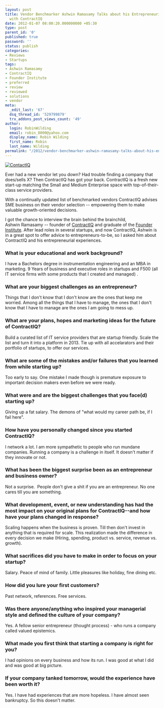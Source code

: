 ```yaml
---
layout: post
title: Vendor Benchmarker Ashwin Ramasamy Talks about his Entrepreneurial Experiences
  with ContractIQ
date: 2012-01-07 08:00:20.000000000 +05:30
type: post
parent_id: '0'
published: true
password: ''
status: publish
categories:
- Reviews
- Startups
tags:
- Ashwin Ramasamy
- ContractIQ
- Founder Institute
- preferred
- review
- reviewed
- solutions
- vendor
meta:
  _edit_last: '67'
  dsq_thread_id: '529799879'
  trx_addons_post_views_count: '49'
author:
  login: RobinWilding
  email: robin_8000@yahoo.com
  display_name: Robin Wilding
  first_name: Robin
  last_name: Wilding
permalink: "/2012/vendor-benchmarker-ashwin-ramasamy-talks-about-his-entrepreneurial-experiences-with-contractiq/"
---
```

<p><a href="http://contractiq.com/"><img src="{{ site.baseurl }}/assets/2012/01/contractiq.png" alt="ContactIQ" class="alignright" /></a></p>
<p>Ever had a new vendor let you down? Had trouble finding a company that does/sells X? Then ContractIQ has got your back. ContractIQ is a fresh new start-up matching the Small and Medium Enterprise space with top-of-their-class service providers.</p>
<p>With a continually updated list of benchmarked vendors ContractIQ advises SME business on their vendor selection -- empowering them to make  valuable growth-oriented decisions. </p>
<p>I got the chance to interview the brain behind the brainchild, Ashwin&nbsp;Ramasamy -- founder of <a href="http://contractiq.com/">ContractIQ</a> and graduate of&nbsp;the <a href="http://fi.co/">Founder Institute</a>. After lead roles in several startups, and now ContractIQ, Ashwin is in a great spot to offer advice to entrepreneurs-to-be, so I asked him about ContractIQ and his entrepreneurial experiences.</p>
<p><!--more--></p>
<h3>What is your educational and work background?</h3>
<p>I have a Bachelors degree in instrumentation engineering and an MBA in marketing. 9 Years of business and executive roles in startups and F500 (all IT service firms with some products that I created and managed)&nbsp;.</p>
<h3>What are your biggest challenges as an entrepreneur?</h3>
<p>Things that I don't know that I don't know are the ones that keep me worried. Among all the things that I have to manage, the ones that I don't know that I have to manage are the ones I am going to mess up.&nbsp;</p>
<h3>What are your plans, hopes and marketing ideas for the future of&nbsp;ContractIQ?</h3>
<p>Build a curated list of IT service providers that are startup friendly. Scale the list and turn it into a platform in 2013. Tie up with all accelarators and their portfolio of startups, to offer our services.&nbsp;</p>
<h3>What are some of the mistakes and/or failures that you learned from while starting up?</h3>
<p>Too early to say. One mistake I made though is premature exposure to important decision makers even before we were ready.&nbsp;</p>
<h3>What were and are the biggest challenges that you face(d) starting up?</h3>
<p>Giving up a fat salary. The demons of "what would my career path be, if I fail here".&nbsp;&nbsp;</p>
<h3>How have you personally changed since you started ContractIQ?</h3>
<p>I network a lot. I am more sympathetic to people who run mundane companies. Running a company is a challenge in itself. It doesn't matter if they innovate or not.</p>
<h3>What has been the biggest surprise been as an entrepreneur and business owner?</h3>
<p>Not a surprise.&nbsp; People don't give a shit if you are an entrepreneur. No one cares till you are something.</p>
<h3>What development, event, or new understanding has had the most impact on your original plans for ContractIQ--and how have&nbsp;your plans changed in response?</h3>
<p>Scaling happens when the business is proven. Till then don't invest in anything that is required for scale. This realization made the difference in every decision we make (Hiring, spending, product vs. service, revenue vs. growth).&nbsp;</p>
<h3>What sacrifices did you have to make in order to focus on your startup?</h3>
<p>Salary. Peace of mind of family. Little pleasures like holiday, fine dining etc.&nbsp;</p>
<h3>How did you lure your first customers?</h3>
<p>Past network, references. Free services.&nbsp;</p>
<h3>Was there anyone/anything who inspired your managerial style and defined the culture of your company?</h3>
<p>Yes. A fellow senior entrepreneur (thought process) - who runs a company called valued epistemics.&nbsp;</p>
<h3>What made you first think that starting a company is right for you?</h3>
<p>I had opinions on every business and how its run. I was good at what I did and was good at big picture.</p>
<h3>If your company tanked tomorrow, would the experience have been worth it?</h3>
<p>Yes. I have had experiences that are more hopeless. I have almost seen bankruptcy. So this doesn't matter.</p>
